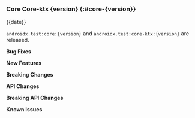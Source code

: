 ### Core Core-ktx {version} {:#core-{version}}

{{date}}

`androidx.test:core:{version}` and `androidx.test:core-ktx:{version}` are released.

**Bug Fixes**

**New Features**

**Breaking Changes**

**API Changes**

**Breaking API Changes**

**Known Issues**
